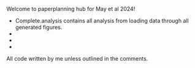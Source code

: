 Welcome to paperplanning hub for May et al 2024!

* Complete.analysis contains all analysis from loading data through all generated figures.
* 
*
* 
All code written by me unless outlined in the comments. 
